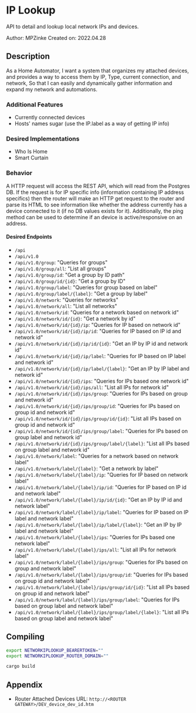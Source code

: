 
<!----------------------------------------------------------------------------------------------------------------------
-                                                                                                                      -
-   Created by: MPZinke                                                                                                -
-   on 2022.04.28                                                                                                      -
-                                                                                                                      -
-   DESCRIPTION:                                                                                                       -
-   BUGS:                                                                                                              -
-   FUTURE:                                                                                                            -
-                                                                                                                      -
----------------------------------------------------------------------------------------------------------------------->


# IP Lookup
API to detail and lookup local network IPs and devices.

Author: MPZinke
Created on: 2022.04.28


## Description
As a Home Automator,
I want a system that organizes my attached devices, and provides a way to access them by IP, Type, current connection, and network,
So that I can easily and dynamically gather information and expand my network and automations.


### Additional Features
- Currently connected devices
- Hosts' names sugar (use the IP.label as a way of getting IP info)


### Desired Implementations
- Who Is Home
- Smart Curtain


### Behavior
A HTTP request will access the REST API, which will read from the Postgres DB.
If the request is for IP specific info (information containing IP address specifics) then the router will make an HTTP get request to the router and parse its HTML to see information like whether the address currently has a device connected to it (if no DB values exists for it).
Additionally, the ping method can be used to determine if an device is active/responsive on an address.


#### Desired Endpoints
- `/api`
- `/api/v1.0`
- `/api/v1.0/group`: "Queries for groups"
- `/api/v1.0/group/all`: "List all groups"
- `/api/v1.0/group/id`: "Get a group by ID path"
- `/api/v1.0/group/id/{id}`: "Get a group by ID"
- `/api/v1.0/group/label`: "Queries for group based on label"
- `/api/v1.0/group/label/{label}`: "Get a group by label"
- `/api/v1.0/network`: "Queries for networks"
- `/api/v1.0/network/all`: "List all networks"
- `/api/v1.0/network/id`: "Queries for a network based on network id"
- `/api/v1.0/network/id/{id}`: "Get a network by id"
- `/api/v1.0/network/id/{id}/ip`: "Queries for IP based on network id"
- `/api/v1.0/network/id/{id}/ip/id`: "Queries for IP based on IP id and network id"
- `/api/v1.0/network/id/{id}/ip/id/{id}`: "Get an IP by IP id and network id"
- `/api/v1.0/network/id/{id}/ip/label`: "Queries for IP based on IP label and network id"
- `/api/v1.0/network/id/{id}/ip/label/{label}`: "Get an IP by IP label and network id"
- `/api/v1.0/network/id/{id}/ips`: "Queries for IPs based one network id"
- `/api/v1.0/network/id/{id}/ips/all`: "List all IPs for network id"
- `/api/v1.0/network/id/{id}/ips/group`: "Queries for IPs based on group and network id"
- `/api/v1.0/network/id/{id}/ips/group/id`: "Queries for IPs based on group id and network id"
- `/api/v1.0/network/id/{id}/ips/group/id/{id}`: "List all IPs based on group id and network id"
- `/api/v1.0/network/id/{id}/ips/group/label`: "Queries for IPs based on group label and network id"
- `/api/v1.0/network/id/{id}/ips/group/label/{label}`: "List all IPs based on group label and network id"
- `/api/v1.0/network/label`: "Queries for a network based on network label"
- `/api/v1.0/network/label/{label}`: "Get a network by label"
- `/api/v1.0/network/label/{label}/ip`: "Queries for IP based on network label"
- `/api/v1.0/network/label/{label}/ip/id`: "Queries for IP based on IP id and network label"
- `/api/v1.0/network/label/{label}/ip/id/{id}`: "Get an IP by IP id and network label"
- `/api/v1.0/network/label/{label}/ip/label`: "Queries for IP based on IP label and network label"
- `/api/v1.0/network/label/{label}/ip/label/{label}`: "Get an IP by IP label and network label"
- `/api/v1.0/network/label/{label}/ips`: "Queries for IPs based one network label"
- `/api/v1.0/network/label/{label}/ips/all`: "List all IPs for network label"
- `/api/v1.0/network/label/{label}/ips/group`: "Queries for IPs based on group and network label"
- `/api/v1.0/network/label/{label}/ips/group/id`: "Queries for IPs based on group id and network label"
- `/api/v1.0/network/label/{label}/ips/group/id/{id}`: "List all IPs based on group id and network label"
- `/api/v1.0/network/label/{label}/ips/group/label`: "Queries for IPs based on group label and network label"
- `/api/v1.0/network/label/{label}/ips/group/label/{label}`: "List all IPs based on group label and network label"


## Compiling
```bash
export NETWORKIPLOOKUP_BEARERTOKEN=""
export NETWORKIPLOOKUP_ROUTER_DOMAIN=""

cargo build
```



## Appendix

- Router Attached Devices URL: `http://<ROUTER GATEWAY>/DEV_device_dev_id.htm`
